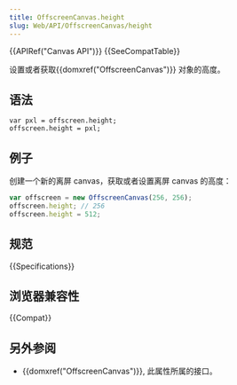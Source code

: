 ```yaml
---
title: OffscreenCanvas.height
slug: Web/API/OffscreenCanvas/height
---
```


{{APIRef("Canvas API")}} {{SeeCompatTable}}

设置或者获取{{domxref("OffscreenCanvas")}} 对象的高度。

## 语法

```plain
var pxl = offscreen.height;
offscreen.height = pxl;
```

## 例子

创建一个新的离屏 canvas，获取或者设置离屏 canvas 的高度：

```js
var offscreen = new OffscreenCanvas(256, 256);
offscreen.height; // 256
offscreen.height = 512;
```

## 规范

{{Specifications}}

## 浏览器兼容性

{{Compat}}

## 另外参阅

- {{domxref("OffscreenCanvas")}}, 此属性所属的接口。
